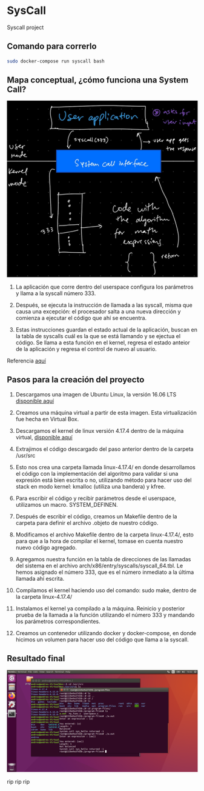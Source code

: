 # SysCall
Syscall project 

## Comando para correrlo

```bash
sudo docker-compose run syscall bash
```
    

## Mapa conceptual, ¿cómo funciona una System Call?

 <img src="./src/diagram.jpeg"
     alt="diagram"/>

1. La aplicación que corre dentro del userspace configura los parámetros y llama a la syscall número 333.

2. Después, se ejecuta la instrucción de llamada a las syscall, misma que causa una excepción: el procesador salta a una nueva dirección y comienza a ejecutar el código que ahí se encuentra.

3. Estas instrucciones guardan el estado actual de la aplicación, buscan en la tabla de syscalls cuál es la que se está llamando y se ejectua el código. Se llama a esta función en el kernel, regresa el estado anteior de la aplicación y regresa el control de nuevo al usuario.

Referencia <a href="https://tldp.org/LDP/khg/HyperNews/get/syscall/syscall86.html">aquí</a>

## Pasos para la creación del proyecto

1. Descargamos una imagen de Ubuntu Linux, la versión 16.06 LTS <a target="_blank" href="https://releases.ubuntu.com/16.04/">disponible aquí<a>

2. Creamos una máquina virtual a partir de esta imagen. Esta virtualización fue hecha en Virtual Box.

3. Descargamos el kernel de linux versión 4.17.4 dentro de la máquina virtual, <a target="_blank" href="https://www.kernel.org/pub/linux/kernel/v4.x/linux-4.17.4.tar.xz">disponible aquí<a>

4. Extrajimos el código descargado del paso anterior dentro de la carpeta /usr/src

5. Esto nos crea una carpeta llamada linux-4.17.4/ en donde desarrollamos el código con la implementación del algoritmo para validar si una expresión está bien escrita o no, utilizando método para hacer uso del stack en modo kernel: kmalloc (utiliza una bandera) y kfree. 

6. Para escribir el código y recibir parámetros desde el userspace, utilizamos un macro. SYSTEM_DEFINEN.

7. Después de escribir el código, creamos un Makefile dentro de la carpeta para definir el archivo .objeto de nuestro código.

8. Modificamos el archivo Makefile dentro de la carpeta linux-4.17.4/, esto para que a la hora de compilar el kernel, tomase en cuenta nuestro nuevo código agregado. 

9. Agregamos nuestra función en la tabla de direcciones de las llamadas del sistema en el archivo arch/x86/entry/syscalls/syscall_64.tbl. Le hemos asignado el número 333, que es el número inmediato a la última llamada ahí escrita.

10. Compilamos el kernel haciendo uso del comando: sudo make, dentro de la carpeta linux-4.17.4/

11. Instalamos el kernel ya compilado a la máquina. Reinicio y posterior prueba de la llamada a la función utilizando el número 333 y mandando los parámetros correspondientes.

12. Creamos un contenedor utilizando docker y docker-compose, en donde hicimos un volumen para hacer uso del código que llama a la syscall.

## Resultado final

<img src="./src/final.png"
     alt="final result"/>

rip rip rip
